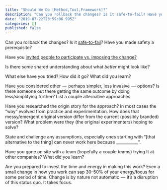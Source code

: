 ```yaml
---
title: "Should We Do [Method,Tool,Framework]?"
description: "Can you rollback the changes? Is it safe-to-fail? Have you made safety a prerequisite?"
date: "2019-07-22T23:59:06.995Z"
categories: []
published: false
---
```


  

  

Can you rollback the changes? Is it [safe-to-fail](http://cognitive-edge.com/methods/safe-to-fail-probes/)? Have you made safety a prerequisite? 

Have you [invited people to participate vs. imposing the change?](https://www.infoq.com/articles/inviting-over-imposing-agile)

Is there _some_ shared understanding about what _better_ might look like? 

What else have you tried? How did it go? What did you learn?

Have you considered other  —  perhaps simpler, less invasive  —  options? Is there someone out there getting the same outcome by doing less/simplifying further? List a couple alternative approaches. 

Have you researched the origin story for the approach? In most cases the “way” evolved from practice and experimentation. How does that messy/emergent original version differ from the current (possibly branded) version? What problem were they (the original experimenters) hoping to solve?

State and challenge any assumptions, especially ones starting with “\[that alternative to the thing\] can never work here because \_\_\_\_\_\_\_\_\_\_\_”. 

Have you gone on site with a team (hopefully a couple teams) trying It at other companies? What did you learn?

Are you prepared to invest the time and energy in making this work? Even a small change in how you work can sap 30–50% of your energy/focus for some period of time. Change is by nature not automatic  —  it’s a disruption of this status quo. It takes focus.
